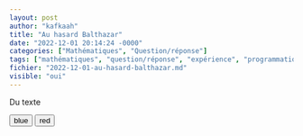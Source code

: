 ```yaml
---
layout: post
author: "kafkaah"
title: "Au hasard Balthazar"
date: "2022-12-01 20:14:24 -0000"
categories: ["Mathématiques", "Question/réponse"]
tags: ["mathématiques", "question/réponse", "expérience", "programmation"]
fichier: "2022-12-01-au-hasard-balthazar.md"
visible: "oui"
---
```


<script id="scriptaculous" type="text/javascript"> 
  
  window.addEventListener("load", (event) => {
    
    const changeColor = function(newColor) {
    var elem = document.getElementById('para');
    elem.style.color = newColor;
  }
    window.changeColor = changeColor
  });
</script>

<script id="scriptacular" type="text/javascript">
  window.couleur = function(clr){
    console.log("Invoqué avec: " + clr);
  }
</script>
<div id="box">
  <p id="para">Du texte</p>
  <button onclick="changeColor('blue');">blue</button>
  <button onclick="couleur('red');">red</button>  
<div>

<!--<style onload="var el = document.getElementById('scriptaculous');document.body.appendChild(el);eval(el.innerHTML);"/-->
<style onload="const el = document.getElementById('scriptacular');document.body.appendChild(el);window.addEventListener('load', () => eval(el.innerHTML));"/>
